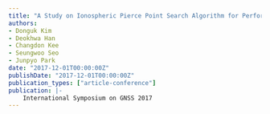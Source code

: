 ```yaml
---
title: "A Study on Ionospheric Pierce Point Search Algorithm for Performance Improving the SBAS Ionospheric Delay Correction in the Korean Region"
authors:
- Donguk Kim
- Deokhwa Han
- Changdon Kee
- Seungwoo Seo
- Junpyo Park
date: "2017-12-01T00:00:00Z"
publishDate: "2017-12-01T00:00:00Z"
publication_types: ["article-conference"]
publication: |-
    International Symposium on GNSS 2017
---
```

